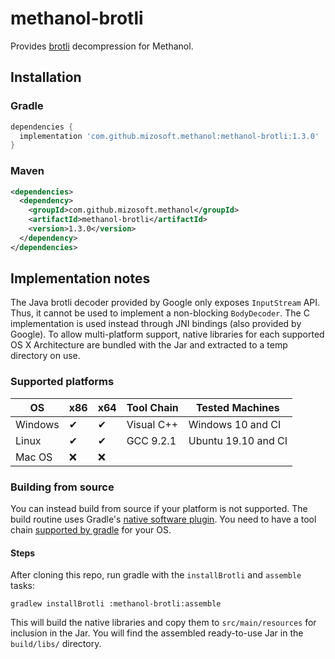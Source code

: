 # methanol-brotli

Provides [brotli][brotli_google] decompression for Methanol.

## Installation

### Gradle

```gradle
dependencies {
  implementation 'com.github.mizosoft.methanol:methanol-brotli:1.3.0'
}
```

### Maven

```xml
<dependencies>
  <dependency>
    <groupId>com.github.mizosoft.methanol</groupId>
    <artifactId>methanol-brotli</artifactId>
    <version>1.3.0</version>
  </dependency>
</dependencies>
```

## Implementation notes

The Java brotli decoder provided by Google only exposes `InputStream` API. Thus, it cannot be used
to implement a non-blocking `BodyDecoder`. The C implementation is used instead through JNI
bindings (also provided by Google). To allow multi-platform support, native libraries for each
supported OS X Architecture are bundled with the Jar and extracted to a temp directory on use.

### Supported platforms

| OS       | x86 | x64 | Tool Chain   | Tested Machines     |
|----------|-----|-----|--------------|---------------------|
| Windows  | ✔   | ✔  | Visual C++   | Windows 10 and CI   |
| Linux    | ✔   | ✔  | GCC 9.2.1    | Ubuntu 19.10 and CI |
| Mac OS   | ❌  | ❌ |              |                     |

### Building from source

You can instead build from source if your platform is not supported. The build routine uses Gradle's
[native software plugin][gradle_native_plugin]. You need to have a tool chain
[supported by gradle][gradle_supported_toolchains] for your OS.

#### Steps

After cloning this repo, run gradle with the `installBrotli` and `assemble` tasks:

`gradlew installBrotli :methanol-brotli:assemble`

This will build the native libraries and copy them to `src/main/resources` for inclusion in the Jar.
You will find the assembled ready-to-use Jar in the `build/libs/` directory.

[brotli_google]: https://github.com/google/brotli
[gradle_native_plugin]: https://docs.gradle.org/current/userguide/native_software.html
[gradle_supported_toolchains]: https://docs.gradle.org/current/userguide/native_software.html#native-binaries:tool-chain-support
